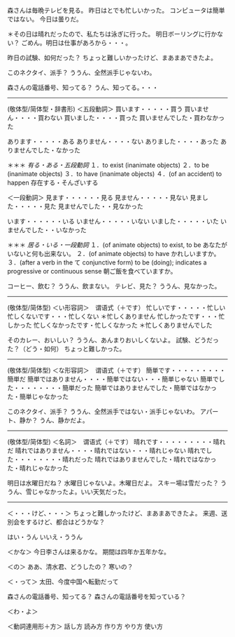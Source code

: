 森さんは毎晩テレビを見る。
昨日はとでも忙しいかった。
コンピュータは簡単ではない。
今日は曇りだ。

＊その日は晴れだったので、私たちは泳ぎに行った。
明日ボーリングに行かない？
ごめん。明日は仕事があろから・・・。

昨日の試験、如何だった？
ちょっと難しいかったけど、まあまあできたよ。

このネクタイ、派手？
ううん、全然派手じゃないわ。

森さんの電話番号、知ってる？
うん、知ってる。・・・

---

(敬体型/简体型・辞書形)
＜五段動詞＞
買います・・・・・買う
買いません・・・・買わない
買いました・・・・買った
買いませんでした・買わなかった

あります・・・・・ある
ありません・・・・ない
ありました・・・・あった
ありませんでした・なかった

＊＊＊
*有る・ある・五段動詞*
１．to exist (inanimate objects)
２．to be (inanimate objects)
３．to have (inanimate objects)
４．(of an accident) to happen
存在する・そんざいする

＜一段動詞＞
見ます・・・・・・見る
見ません・・・・・見ない
見ました・・・・・見た
見ませんでした・・見なかった

います・・・・・・いる
いません・・・・・いない
いました・・・・・いた
いませんでした・・いなかった

＊＊＊
*居る・いる・一段動詞*
１．(of animate objects) to exist, to be
あなたがいないと何も出来ない。
２．(of animate objects) to have
かれしいますか。
３．(after a verb in the て conjunctive form) to be (doing); indicates a progressive or continuous sense
朝ご飯を食べていますか。

コーヒー、飲む？
ううん、飲まない。
テレビ、見た？
ううん、見なかった。

---

(敬体型/简体型)
＜い形容詞＞　谓语式（＋です）
忙しいです・・・・・忙しい
忙しくないです・・・忙しくない
＊忙しくありません
忙しかったです・・・忙しかった
忙しくなかったです・忙しくなかった
＊忙しくありませんでした

そのカレー、おいしい？
ううん、あんまりおいしくないよ。
試験、どうだった？（どう・如何）
ちょっと難しかった。

---

(敬体型/简体型)
＜な形容詞＞　谓语式（＋です）
簡単です・・・・・・・・・簡単だ
簡単ではありません・・・・簡単ではない・・・簡単じゃない
簡単でした・・・・・・・・簡単だった
簡単ではありませんでした・簡単ではなかった・簡単じゃなかった

このネクタイ、派手？
ううん、全然派手ではない・派手じゃないわ。
アパート、静か？
うん、静かだよ。

---

(敬体型/简体型)
＜名詞＞　谓语式（＋です）
晴れです・・・・・・・・・晴れだ
晴れではありません・・・・晴れではない・・・晴れじゃない
晴れでした・・・・・・・・晴れだった
晴れではありませんでした・晴れではなかった・晴れじゃなかった

明日は水曜日だね？
水曜日じゃないよ。木曜日だよ。
スキー場は雪だった？
ううん、雪じゃなかったよ。いい天気だった。

---

＜・・・けど、・・・＞
ちょっと難しかったけど、まあまあできたよ。
来週、送別会をするけど、都合はどうかな？

はい・うん
いいえ・ううん

＜かな＞
今日李さんは来るかな。
期間は四年か五年かな。

＜の＞
ああ、清水君、どうしたの？
寒いの？

＜・って＞
太田、今度中国へ転勤だって

森さんの電話番号、知ってる？
森さんの電話番号を知っている？

＜わ・よ＞

＜動詞連用形＋方＞
話し方
読み方
作り方
やり方
使い方
